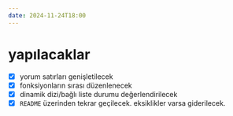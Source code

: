 ```yaml
---
date: 2024-11-24T18:00
---
```

# yapılacaklar

- [x] yorum satırları genişletilecek
- [x] fonksiyonların sırası düzenlenecek
- [x] dinamik dizi/bağlı liste durumu değerlendirilecek
- [x] `README` üzerinden tekrar geçilecek. eksiklikler varsa giderilecek.
